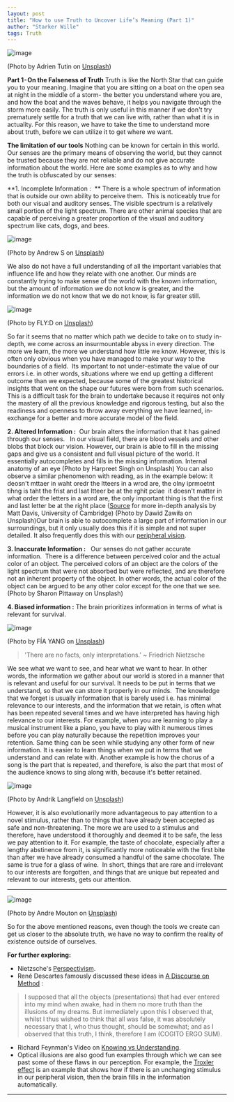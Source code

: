 ```yaml
---
layout: post
title: "How to use Truth to Uncover Life’s Meaning (Part 1)"
author: "Starker Wille"
tags: Truth
---
```


![image](https://user-images.githubusercontent.com/114194993/212605571-cef929fd-5b46-4a06-9c86-500c0566d450.png)

(Photo by Adrien Tutin on [Unsplash](https://unsplash.com/photos/x8xJpClTvR0))

**Part 1 - On the Falseness of Truth**
Truth is like the North Star that can guide you to your meaning.
Imagine that you are sitting on a boat on the open sea at night in the middle of a storm- the better you understand where you are, and how the boat and the waves behave, it helps you navigate through the storm more easily.
The truth is only useful in this manner if we don't try prematurely settle for a truth that we can live with, rather than what it is in actuality. For this reason, we have to take the time to understand more about truth, before we can utilize it to get where we want.

**The limitation of our tools**
Nothing can be known for certain in this world.
Our senses are the primary means of observing the world, but they cannot be trusted because they are not reliable and do not give accurate information about the world.
Here are some examples as to why and how the truth is obfuscated by our senses:

**1. Incomplete Information :  **
There is a whole spectrum of information that is outside our own ability to perceive them. 
This is noticeably true for both our visual and auditory senses. The visible spectrum is a relatively small portion of the light spectrum. There are other animal species that are capable of perceiving a greater proportion of the visual and auditory spectrum like cats, dogs, and bees.

![image](https://user-images.githubusercontent.com/114194993/212606160-49a90400-50e5-4baf-8f24-e6cbe3ba9f58.png)

(Photo by Andrew S on [Unsplash](https://unsplash.com/))

We also do not have a full understanding of all the important variables that influence life and how they relate with one another. Our minds are constantly trying to make sense of the world with the known information, but the amount of information we do not know is greater, and the information we do not know that we do not know, is far greater still. 

![image](https://user-images.githubusercontent.com/114194993/212606183-e2506e25-8c4c-426e-a091-e34b60ec262b.png)

(Photo by FLY:D on [Unsplash](https://unsplash.com/))

So far it seems that no matter which path we decide to take on  to study in-depth, we come across an insurmountable abyss in every direction. The more we learn, the more we understand how little we know. However, this is often only obvious when you have managed to make your way to the boundaries of a field. 
Its important to not under-estimate the value of our errors i.e. in other words, situations where we end up getting a different outcome than we expected, because some of the greatest historical insights that went on the shape our futures were born from such scenarios. 
This is a difficult task for the brain to undertake because it requires not only the mastery of all the previous knowledge and rigorous testing, but also the readiness and openness to throw away everything we have learned, in-exchange for a better and more accurate model of the field. 

**2. Altered Information :** 
Our brain alters the information that it has gained through our senses.
 
In our visual field, there are blood vessels and other blobs that block our vision. However, our brain is able to fill in the missing gaps and give us a consistent and full visual picture of the world. It essentially autocompletes and fills in the missing information.
Internal anatomy of an eye (Photo by Harpreet Singh on Unsplash) You can also observe a similar phenomenon with reading, as in the example below:
it deosn't mttaer in waht oredr the ltteers in a wrod are, the olny iprmoetnt tihng is taht the frist and lsat ltteer be at the rghit pclae 
it doesn't matter in what order the letters in a word are, the only important thing is that the first and last letter be at the right place
([Source](https://www.mrc-cbu.cam.ac.uk/people/matt-davis/cmabridge/) for more in-depth analysis by Matt Davis, University of Cambridge)
(Photo by Dawid Zawiła on Unsplash)Our brain is able to autocomplete a large part of information in our surroundings, but it only usually does this if it is simple and not super detailed. It also frequently does this with our [peripheral vision](https://journals.sagepub.com/doi/abs/10.1177/0956797616672270?journalCode=pssa). 

**3. Inaccurate Information :**
  Our senses do not gather accurate information. 
There is a difference between perceived color and the actual color of an object. The perceived colors of an object  are the colors of the light spectrum that were not absorbed but were reflected, and are therefore not an inherent property of the object. In other words, the actual color of the object can be argued to be any other color except for the one that we see.
(Photo by Sharon Pittaway on Unsplash)

**4. Biased information :**
The brain prioritizes information in terms of what is relevant for survival.

![image](https://user-images.githubusercontent.com/114194993/212606238-51055505-cc65-4ff0-b28f-5092d0ef2de7.png)

(Photo by FÍA YANG on [Unsplash](https://unsplash.com/))

> 'There are no facts, only interpretations.'
~ Friedrich Nietzsche

We see what we want to see, and hear what we want to hear. In other words, the information we gather about our world is stored in a manner that is relevant and useful for our survival. It needs to be put in terms that we understand, so that we can store it properly in our minds. 
The knowledge that we forget is usually information that is barely used i.e. has minimal relevance to our interests, and the information that we retain, is often what has been repeated several times and we have interpreted has having high relevance to our interests. For example, when you are learning to play a musical instrument like a piano, you have to play with it numerous times before you can play naturally because the repetition improves your retention. Same thing can be seen while studying any other form of new information. It is easier to learn things when we put in terms that we understand and can relate with. Another example is how the chorus of a song is the part that is repeated, and therefore, is also the part that most of the audience knows to sing along with, because it's better retained. 

![image](https://user-images.githubusercontent.com/114194993/212606292-06ffaddd-c8de-48ba-9546-0c461bffb2b5.png)


(Photo by Andrik Langfield on [Unsplash](https://unsplash.com/)) 

However, it is also evolutionarily more advantageous to pay attention to a novel stimulus, rather than to things that have already been accepted as safe and non-threatening. The more we are used to a stimulus and therefore, have understood it thoroughly and deemed it to be safe, the less we pay attention to it. For example, the taste of chocolate, especially after a lengthy abstinence from it, is significantly more noticeable with the first bite than after we have already consumed a handful of the same chocolate. The same is true for a glass of wine. 
In short, things that are rare and irrelevant to our interests are forgotten, and things that are unique but repeated and relevant to our interests, gets our attention.

---
![image](https://user-images.githubusercontent.com/114194993/212606277-2a7a17d2-c234-46e0-8689-cde4b426fb8f.png)

(Photo by Andre Mouton on [Unsplash](https://unsplash.com/))

So for the above mentioned reasons, even though the tools we create can get us closer to the absolute truth, we have no way to confirm the reality of existence outside of ourselves. 

**For further exploring:**
* Nietzsche's [Perspectivism](https://en.wikipedia.org/wiki/Perspectivism).
* René Descartes famously discussed these ideas in [A Discourse on Method](https://www.gutenberg.org/files/59/59-h/59-h.htm) :

> I supposed that all the objects (presentations) that had ever entered into my mind when awake, had in them no more truth than the illusions of my dreams. But immediately upon this I observed that, whilst I thus wished to think that all was false, it was absolutely necessary that I, who thus thought, should be somewhat; and as I observed that this truth, I think, therefore I am (COGITO ERGO SUM).

* Richard Feynman's Video on [Knowing vs Understanding](https://www.youtube.com/watch?v=yOxRIhlzlpo). 
* Optical illusions are also good fun examples through which we can see past some of these flaws in our perception. For example, the [Troxler effect](https://en.wikipedia.org/wiki/Troxler's_fading) is an example that shows how if there is an unchanging stimulus in our peripheral vision, then the brain fills in the information automatically.

---
